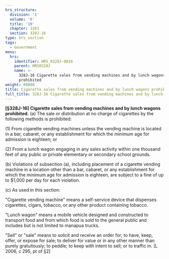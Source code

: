 ```yaml
---
hrs_structure:
  division: '1'
  volume: '6'
  title: '19'
  chapter: 328J
  section: 328J-16
type: hrs_section
tags:
  - Government
menu:
  hrs:
    identifier: HRS_0328J-0016
    parent: HRS0328J
    name: >-
      328J-16 Cigarette sales from vending machines and by lunch wagons
      prohibited
weight: 40080
title: Cigarette sales from vending machines and by lunch wagons prohibited
full_title: 328J-16 Cigarette sales from vending machines and by lunch wagons prohibited
---
```

**[§328J-16]** **Cigarette sales from vending machines and by lunch wagons prohibited.** (a) The sale or distribution at no charge of cigarettes by the following methods is prohibited:

(1) From cigarette vending machines unless the vending machine is located in a bar, cabaret, or any establishment for which the minimum age for admission is eighteen; or

(2) From a lunch wagon engaging in any sales activity within one thousand feet of any public or private elementary or secondary school grounds.

(b) Violations of subsection (a), including placement of a cigarette vending machine in a location other than a bar, cabaret, or any establishment for which the minimum age for admission is eighteen, are subject to a fine of up to $1,000 per day for each violation.

(c) As used in this section:

"Cigarette vending machine" means a self-service device that dispenses cigarettes, cigars, tobacco, or any other product containing tobacco.

"Lunch wagon" means a mobile vehicle designed and constructed to transport food and from which food is sold to the general public and includes but is not limited to manapua trucks.

"Sell" or "sale" means to solicit and receive an order for; to have, keep, offer, or expose for sale; to deliver for value or in any other manner than purely gratuitously; to peddle; to keep with intent to sell; or to traffic in. [L 2006, c 295, pt of §2]